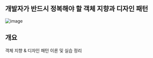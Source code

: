 ## 개발자가 반드시 정복해야 할 객체 지향과 디자인 패턴
![image](https://user-images.githubusercontent.com/19742896/149649771-78131839-c6f2-4e8a-af2f-5fd373876302.png)

## 개요
객체 지향 & 디자인 패턴 이론 및 실습 정리
